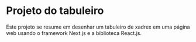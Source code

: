 # Projeto do tabuleiro

Este projeto se resume em desenhar um tabuleiro de xadrex em uma página web usando o framework Next.js e a biblioteca React.js.
